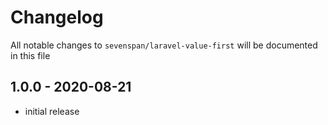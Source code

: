 # Changelog

All notable changes to `sevenspan/laravel-value-first` will be documented in this file

## 1.0.0  - 2020-08-21

- initial release

